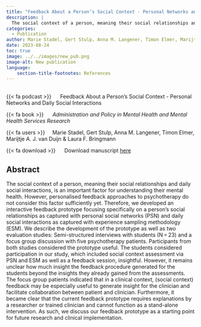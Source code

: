 ```yaml
---
title: "Feedback About a Person’s Social Context - Personal Networks and Daily Social Interactions"
description: |
  The social context of a person, meaning their social relationships and daily social interactions, is an important factor for understanding their mental health. However, personalised feedback approaches to psychotherapy do not consider this factor sufficiently yet. Therefore, we developed an interactive feedback prototype focusing specifically on a person’s social relationships as captured with personal social networks (PSN) and daily social interactions as captured with experience sampling methodology (ESM). We describe the development of the prototype as well as two evaluation studies: Semi-structured interviews with students (N = 23) and a focus group discussion with five psychotherapy patients. Participants from both studies considered the prototype useful. The students considered participation in our study, which included social context assessment via PSN and ESM as well as a feedback session, insightful. However, it remains unclear how much insight the feedback procedure generated for the students beyond the insights they already gained from the assessments. The focus group patients indicated that in a clinical context, (social context) feedback may be especially useful to generate insight for the clinician and facilitate collaboration between patient and clinician. Furthermore, it became clear that the current feedback prototype requires explanations by a researcher or trained clinician and cannot function as a stand-alone intervention. As such, we discuss our feedback prototype as a starting point for future research and clinical implementation.
categories:
  - Publication
author: Marie Stadel, Gert Stulp, Anna M. Langener, Timon Elmer, Marijtje A. J. van Duijn & Laura F. Bringmann 
date: 2023-08-24
toc: true
image: ../../images/new_pub.png
image-alt: New publication
language: 
    section-title-footnotes: References
---
```



<br>
{{< fa podcast >}} &nbsp;&nbsp;&nbsp;&nbsp; Feedback About a Person’s Social Context - Personal Networks and Daily Social Interactions

{{< fa book >}} &nbsp;&nbsp;&nbsp;&nbsp; *Administration and Policy in Mental Health and Mental Health Services Research*

{{< fa users >}} &nbsp;&nbsp;&nbsp; Marie Stadel, Gert Stulp, Anna M. Langener, Timon Elmer, Marijtje A. J. van Duijn & Laura F. Bringmann 


{{< fa download >}} &nbsp;&nbsp;&nbsp;&nbsp; Download manuscript [here](https://link.springer.com/article/10.1007/s10488-023-01293-8)

## Abstract

The social context of a person, meaning their social relationships and daily social interactions, is an important factor for understanding their mental health. However, personalised feedback approaches to psychotherapy do not consider this factor sufficiently yet. Therefore, we developed an interactive feedback prototype focusing specifically on a person’s social relationships as captured with personal social networks (PSN) and daily social interactions as captured with experience sampling methodology (ESM). We describe the development of the prototype as well as two evaluation studies: Semi-structured interviews with students (N = 23) and a focus group discussion with five psychotherapy patients. Participants from both studies considered the prototype useful. The students considered participation in our study, which included social context assessment via PSN and ESM as well as a feedback session, insightful. However, it remains unclear how much insight the feedback procedure generated for the students beyond the insights they already gained from the assessments. The focus group patients indicated that in a clinical context, (social context) feedback may be especially useful to generate insight for the clinician and facilitate collaboration between patient and clinician. Furthermore, it became clear that the current feedback prototype requires explanations by a researcher or trained clinician and cannot function as a stand-alone intervention. As such, we discuss our feedback prototype as a starting point for future research and clinical implementation.